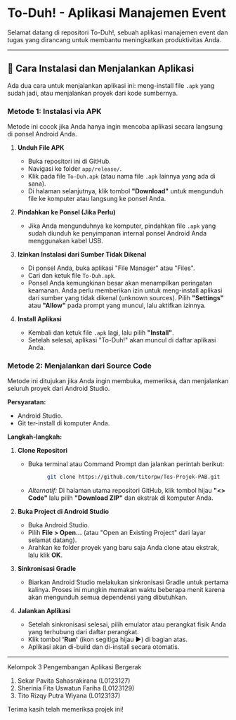 # To-Duh! - Aplikasi Manajemen Event

Selamat datang di repositori To-Duh!, sebuah aplikasi manajemen event dan tugas yang dirancang untuk membantu meningkatkan produktivitas Anda.

---

## 🚀 Cara Instalasi dan Menjalankan Aplikasi

Ada dua cara untuk menjalankan aplikasi ini: meng-install file `.apk` yang sudah jadi, atau menjalankan proyek dari kode sumbernya.

### Metode 1: Instalasi via APK

Metode ini cocok jika Anda hanya ingin mencoba aplikasi secara langsung di ponsel Android Anda.

1.  **Unduh File APK**
    * Buka repositori ini di GitHub.
    * Navigasi ke folder `app/release/`.
    * Klik pada file `To-Duh.apk` (atau nama file `.apk` lainnya yang ada di sana).
    * Di halaman selanjutnya, klik tombol **"Download"** untuk mengunduh file ke komputer atau langsung ke ponsel Anda.

2.  **Pindahkan ke Ponsel (Jika Perlu)**
    * Jika Anda mengunduhnya ke komputer, pindahkan file `.apk` yang sudah diunduh ke penyimpanan internal ponsel Android Anda menggunakan kabel USB.

3.  **Izinkan Instalasi dari Sumber Tidak Dikenal**
    * Di ponsel Anda, buka aplikasi "File Manager" atau "Files".
    * Cari dan ketuk file `To-Duh.apk`.
    * Ponsel Anda kemungkinan besar akan menampilkan peringatan keamanan. Anda perlu memberikan izin untuk meng-install aplikasi dari sumber yang tidak dikenal (unknown sources). Pilih **"Settings"** atau **"Allow"** pada prompt yang muncul, lalu aktifkan izinnya.

4.  **Install Aplikasi**
    * Kembali dan ketuk file `.apk` lagi, lalu pilih **"Install"**.
    * Setelah selesai, aplikasi "To-Duh!" akan muncul di daftar aplikasi Anda.

### Metode 2: Menjalankan dari Source Code

Metode ini ditujukan jika Anda ingin membuka, memeriksa, dan menjalankan seluruh proyek dari Android Studio.

**Persyaratan:**
* Android Studio.
* Git ter-install di komputer Anda.

**Langkah-langkah:**

1.  **Clone Repositori**
    * Buka terminal atau Command Prompt dan jalankan perintah berikut:
        ```bash
              git clone https://github.com/titorpw/Tes-Projek-PAB.git
        ```
    * *Alternatif:* Di halaman utama repositori GitHub, klik tombol hijau **"<> Code"** lalu pilih **"Download ZIP"** dan ekstrak di komputer Anda.

2.  **Buka Project di Android Studio**
    * Buka Android Studio.
    * Pilih **File > Open...** (atau "Open an Existing Project" dari layar selamat datang).
    * Arahkan ke folder proyek yang baru saja Anda clone atau ekstrak, lalu klik **OK**.

3.  **Sinkronisasi Gradle**
    * Biarkan Android Studio melakukan sinkronisasi Gradle untuk pertama kalinya. Proses ini mungkin memakan waktu beberapa menit karena akan mengunduh semua dependensi yang dibutuhkan.

4.  **Jalankan Aplikasi**
    * Setelah sinkronisasi selesai, pilih emulator atau perangkat fisik Anda yang terhubung dari daftar perangkat.
    * Klik tombol **'Run'** (ikon segitiga hijau ▶️) di bagian atas.
    * Aplikasi akan di-build dan di-install secara otomatis.
---

Kelompok 3 Pengembangan Aplikasi Bergerak
1. Sekar Pavita Sahasrakirana (L0123127)
2. Sherinia Fita Uswatun Fariha (L0123129)
3. Tito Rizqy Putra Wiyana (L0123137)

Terima kasih telah memeriksa projek ini!
